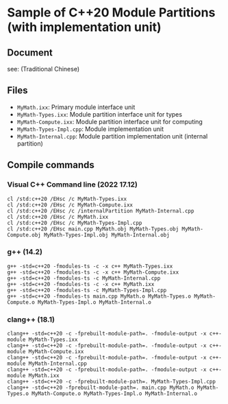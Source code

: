 # Sample of C++20 Module Partitions (with implementation unit)

## Document

see: (Traditional Chinese)

## Files

- `MyMath.ixx`: Primary module interface unit
- `MyMath-Types.ixx`: Module partition interface unit for types
- `MyMath-Compute.ixx`: Module partition interface unit for computing
- `MyMath-Types-Impl.cpp`: Module implementation unit
- `MyMath-Internal.cpp`: Module partition implementation unit (internal partition)

## Compile commands

### Visual C++ Command line (2022 17.12)

```shell
cl /std:c++20 /EHsc /c MyMath-Types.ixx
cl /std:c++20 /EHsc /c MyMath-Compute.ixx
cl /std:c++20 /EHsc /c /internalPartition MyMath-Internal.cpp
cl /std:c++20 /EHsc /c MyMath.ixx
cl /std:c++20 /EHsc /c MyMath-Types-Impl.cpp
cl /std:c++20 /EHsc main.cpp MyMath.obj MyMath-Types.obj MyMath-Compute.obj MyMath-Types-Impl.obj MyMath-Internal.obj
```

### g++ (14.2)

```shell
g++ -std=c++20 -fmodules-ts -c -x c++ MyMath-Types.ixx
g++ -std=c++20 -fmodules-ts -c -x c++ MyMath-Compute.ixx
g++ -std=c++20 -fmodules-ts -c MyMath-Internal.cpp
g++ -std=c++20 -fmodules-ts -c -x c++ MyMath.ixx
g++ -std=c++20 -fmodules-ts -c MyMath-Types-Impl.cpp
g++ -std=c++20 -fmodules-ts main.cpp MyMath.o MyMath-Types.o MyMath-Compute.o MyMath-Types-Impl.o MyMath-Internal.o
```

### clang++ (18.1)

```shell
clang++ -std=c++20 -c -fprebuilt-module-path=. -fmodule-output -x c++-module MyMath-Types.ixx
clang++ -std=c++20 -c -fprebuilt-module-path=. -fmodule-output -x c++-module MyMath-Compute.ixx
clang++ -std=c++20 -c -fprebuilt-module-path=. -fmodule-output -x c++-module MyMath-Internal.cpp
clang++ -std=c++20 -c -fprebuilt-module-path=. -fmodule-output -x c++-module MyMath.ixx
clang++ -std=c++20 -c -fprebuilt-module-path=. MyMath-Types-Impl.cpp
clang++ -std=c++20 -fprebuilt-module-path=. main.cpp MyMath.o MyMath-Types.o MyMath-Compute.o MyMath-Types-Impl.o MyMath-Internal.o
```
